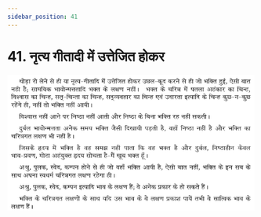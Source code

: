 ```yaml
---
sidebar_position: 41
---
```



# 41.   नृत्य गीतादी में उत्तेजित होकर

![नृत्य गीतादी में उत्तेजित होकर](../../../static/img/hindi/verse41.png)
